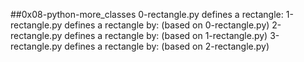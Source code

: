 ##0x08-python-more_classes
0-rectangle.py defines a rectangle:
1-rectangle.py defines a rectangle by: (based on 0-rectangle.py)
2-rectangle.py defines a rectangle by: (based on 1-rectangle.py)
3-rectangle.py defines a rectangle by: (based on 2-rectangle.py)
